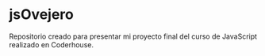 # jsOvejero
Repositorio creado para presentar mi proyecto final del curso de JavaScript realizado en Coderhouse.
